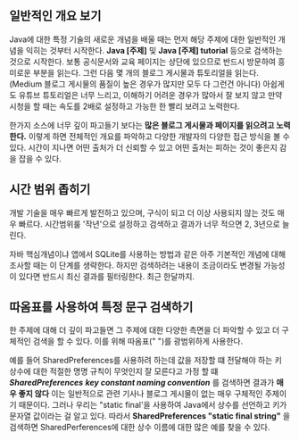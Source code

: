 
## 일반적인 개요 보기
Java에 대한 특정 기술의 새로운 개념을 배울 때는 먼저 해당 주제에 대한 일반적인 개념을 익히는 것부터 시작한다.
**Java [주제]** 및 **Java [주제] tutorial** 등으로 검색하는 것으로 시작한다.
보통 공식문서와 교육 페이지는 상단에 있으므로 반드시 방문하여 흥미로운 부분을 읽는다.
그런 다음 몇 개의 블로그 게시물과 튜토리얼을 읽는다. (Medium 블로그 게시물의 품질이 높은 경우가 많지만 모두 다 그런건 아니다)
아쉽게도 유튜브 튜토리얼은 너무 느리고, 이해하기 어려운 경우가 많아서 잘 보지 않고 만약 시청을 할 때는 속도를 2배로 설정하고 가능한 한 빨리 보려고 노력한다.

한가지 소스에 너무 깊이 파고들기 보다는 **많은 블로그 게시물과 페이지를 읽으려고 노력한다.**
이렇게 하면 전체적인 개요를 파악하고 다양한 개발자의 다양한 접근 방식을 볼 수 있다. 시간이 지나면 어떤 출처가 더 신뢰할 수 있고 어떤 출처는 피하는 것이 좋은지 감을 잡을 수 있다.

## 시간 범위 좁히기
개발 기술을 매우 빠르게 발전하고 있으며, 구식이 되고 더 이상 사용되지 않는 것도 매우 빠르다.
시간범위룰 '작년'으로 설정하고 검색하고 결과가 너무 적으면 2, 3년으로 늘린다.

자바 핵심개념이냐 앱에서 SQLite를 사용하는 방법과 같은 아주 기본적인 개념에 대해 조사할 때는 이 단계를 생략한다. 하지만 검색하려는 내용이 조금이라도 변경될 가능성이 있다면 반드시 최신 결과를 필터링한다. 최근 한달까지.

## 따옴표를 사용하여 특정 문구 검색하기
한 주제에 대해 더 깊이 파고들면 그 주제에 대한 다양한 측면을 더 파악할 수 있고 더 구체적인 검색을 할 수 있다. 이를 위해 따옴표(" ")를 광범위하게 사용한다.

예를 들어 SharedPreferences를 사용하려 하는데 값을 저장할 떄 전달해야 하는 키 상수에 대한 적절한 명명 규칙이 무엇인지 잘 모른다고 가정 할 떄 _**SharedPreferences**_ _**key constant naming convention**_ 를 검색하면 결과가 **매우 좋지 않다** 이는 일반적으로 관련 기사나 블로그 게시물이 없는 매우 구체적인 주제이기 때문이다.
그러나 우리는 "static final'을 사용하여 Java에서 상수를 선언하고 키가 문자열 값이라는 걸 알고 있다.
따라서  **SharedPreferences "static final string"** 을 검색하면 SharedPerferences에 대한 상수 이름에 대한 많은 예를 찾을 수 있다.